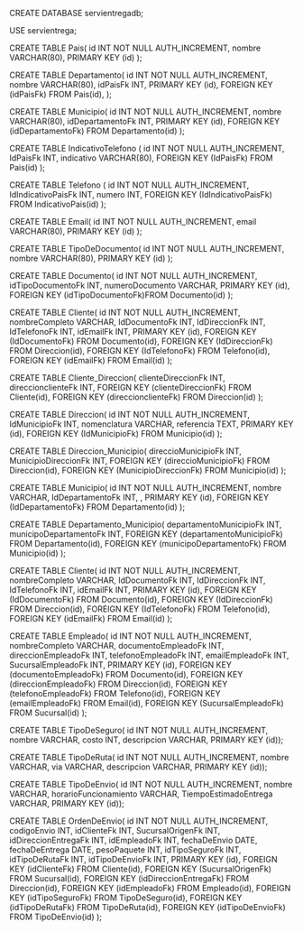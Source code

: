 CREATE DATABASE servientregadb;

USE servientrega;



CREATE TABLE Pais(
id INT NOT NULL AUTH_INCREMENT, 
nombre VARCHAR(80), 
PRIMARY KEY (id)
);

CREATE TABLE Departamento(
id INT NOT NULL AUTH_INCREMENT, 
nombre VARCHAR(80), 
idPaisFk INT,
PRIMARY KEY (id), 
FOREIGN KEY (idPaisFk) FROM Pais(id),
);

CREATE TABLE Municipio(
id INT NOT NULL AUTH_INCREMENT, 
nombre VARCHAR(80), 
idDepartamentoFk INT,
PRIMARY KEY (id),
FOREIGN KEY (idDepartamentoFk) FROM Departamento(id)
);



CREATE TABLE IndicativoTelefono (
id INT NOT NULL AUTH_INCREMENT,  
IdPaisFk INT, 
indicativo VARCHAR(80),
FOREIGN KEY (IdPaisFk) FROM Pais(id)
);

CREATE TABLE Telefono (
id INT NOT NULL AUTH_INCREMENT,  
IdIndicativoPaisFk INT, 
numero INT,
FOREIGN KEY (IdIndicativoPaisFk) FROM IndicativoPais(id)
);

CREATE TABLE Email(
id INT NOT NULL AUTH_INCREMENT, 
email VARCHAR(80), 
PRIMARY KEY (id)
);

CREATE TABLE TipoDeDocumento(
id INT NOT NULL AUTH_INCREMENT, 
nombre VARCHAR(80), 
PRIMARY KEY (id)
);

CREATE TABLE Documento(
id INT NOT NULL AUTH_INCREMENT, 
idTipoDocumentoFk INT, 
numeroDocumento VARCHAR,
PRIMARY KEY (id),
FOREIGN KEY (idTipoDocumentoFk)FROM Documento(id)
);

CREATE TABLE Cliente(
id INT NOT NULL AUTH_INCREMENT, 
nombreCompleto VARCHAR,
IdDocumentoFk INT, 
IdDireccionFk INT, 
IdTelefonoFk INT, 
idEmailFk INT,
PRIMARY KEY (id),
FOREIGN KEY (IdDocumentoFk) FROM Documento(id),
FOREIGN KEY (IdDireccionFk) FROM Direccion(id),
FOREIGN KEY (IdTelefonoFk) FROM Telefono(id),
FOREIGN KEY (idEmailFk) FROM Email(id)
);

CREATE TABLE Cliente_Direccion(
clienteDireccionFk INT, 
direccionclienteFk INT, 
FOREIGN KEY (clienteDireccionFk) FROM Cliente(id),
FOREIGN KEY (direccionclienteFk) FROM Direccion(id)
);

CREATE TABLE Direccion(
id INT NOT NULL AUTH_INCREMENT, 
IdMunicipioFk INT, 
nomenclatura VARCHAR, 
referencia TEXT, 
PRIMARY KEY (id),
FOREIGN KEY (IdMunicipioFk) FROM Municipio(id)
);

CREATE TABLE Direccion_Municipio(
direccioMunicipioFk INT, 
MunicipioDireccionFk INT, 
FOREIGN KEY (direccioMunicipioFk) FROM Direccion(id),
FOREIGN KEY (MunicipioDireccionFk) FROM Municipio(id)
);

CREATE TABLE Municipio(
id INT NOT NULL AUTH_INCREMENT, 
nombre VARCHAR, 
IdDepartamentoFk INT, , 
PRIMARY KEY (id),
FOREIGN KEY (IdDepartamentoFk) FROM Departamento(id)
);

CREATE TABLE Departamento_Municipio(
departamentoMunicipioFk INT, 
municipoDepartamentoFk INT, 
FOREIGN KEY (departamentoMunicipioFk) FROM Departamento(id),
FOREIGN KEY (municipoDepartamentoFk) FROM Municipio(id)
);

CREATE TABLE Cliente(
id INT NOT NULL AUTH_INCREMENT, 
nombreCompleto VARCHAR, 
IdDocumentoFk INT, 
IdDireccionFk INT, 
IdTelefonoFk INT, 
idEmailFk INT, 
PRIMARY KEY (id),
FOREIGN KEY (IdDocumentoFk) FROM Documento(id), 
FOREIGN KEY (IdDireccionFk) FROM Direccion(id), 
FOREIGN KEY (IdTelefonoFk) FROM Telefono(id), 
FOREIGN KEY (idEmailFk) FROM Email(id)
);

CREATE TABLE Empleado(
id INT NOT NULL AUTH_INCREMENT, 
nombreCompleto VARCHAR, 
documentoEmpleadoFk INT, 
direccionEmpleadoFk INT, 
telefonoEmpleadoFk INT, 
emailEmpleadoFk INT, 
SucursalEmpleadoFk INT,
PRIMARY KEY (id),
FOREIGN KEY (documentoEmpleadoFk) FROM Documento(id), 
FOREIGN KEY (direccionEmpleadoFk) FROM Direccion(id), 
FOREIGN KEY (telefonoEmpleadoFk) FROM Telefono(id), 
FOREIGN KEY (emailEmpleadoFk) FROM Email(id), 
FOREIGN KEY (SucursalEmpleadoFk) FROM Sucursal(id)
);

CREATE TABLE TipoDeSeguro(
id INT NOT NULL AUTH_INCREMENT, 
nombre VARCHAR, 
costo INT, 
descripcion VARCHAR, 
PRIMARY KEY (id));

CREATE TABLE TipoDeRuta(
id INT NOT NULL AUTH_INCREMENT, 
nombre VARCHAR, 
via VARCHAR, 
descripcion VARCHAR, 
PRIMARY KEY (id));

CREATE TABLE TipoDeEnvio(
id INT NOT NULL AUTH_INCREMENT, 
nombre VARCHAR, 
horarioFuncionamiento VARCHAR, 
TiempoEstimadoEntrega VARCHAR, 
PRIMARY KEY (id));

CREATE TABLE OrdenDeEnvio(
id INT NOT NULL AUTH_INCREMENT, 
codigoEnvio INT,
idClienteFk INT, 
SucursalOrigenFk INT, 
idDireccionEntregaFk INT, 
idEmpleadoFk INT, 
fechaDeEnvio DATE, 
fechaDeEntrega DATE,
pesoPaquete INT, 
idTipoSeguroFk INT, 
idTipoDeRutaFk INT, 
idTipoDeEnvioFk INT,
PRIMARY KEY (id),
FOREIGN KEY (idClienteFk) FROM Cliente(id), 
FOREIGN KEY (SucursalOrigenFk) FROM Sucursal(id), 
FOREIGN KEY (idDireccionEntregaFk) FROM Direccion(id), 
FOREIGN KEY (idEmpleadoFk) FROM Empleado(id), 
FOREIGN KEY (idTipoSeguroFk) FROM TipoDeSeguro(id), 
FOREIGN KEY (idTipoDeRutaFk) FROM TipoDeRuta(id), 
FOREIGN KEY (idTipoDeEnvioFk) FROM TipoDeEnvio(id)
);